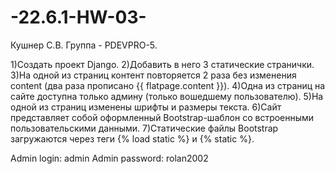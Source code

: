 # -22.6.1-HW-03-
Кушнер С.В. Группа - PDEVPRO-5.


1)Создать проект Django.
2)Добавить в него 3 статические странички.
3)На одной из страниц контент повторяется 2 раза без изменения content (два раза прописано {{ flatpage.content }}).
4)Одна из страниц на сайте доступна только админу (только вошедшему пользователю).
5)На одной из страниц изменены шрифты и размеры текста.
6)Сайт представляет собой оформленный Bootstrap-шаблон со встроенными пользовательскими данными.
7)Статические файлы Bootstrap загружаются через теги {% load static %} и {% static %}.


Admin login: admin
Admin password: rolan2002
